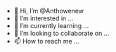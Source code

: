- 👋 Hi, I’m @Anthowenew
- 👀 I’m interested in ...
- 🌱 I’m currently learning ...
- 💞️ I’m looking to collaborate on ...
- 📫 How to reach me ...

<!---
Anthowenew/Anthowenew is a ✨ special ✨ repository because its `README.md` (this file) appears on your GitHub profile.
You can click the Preview link to take a look at your changes.
--->
